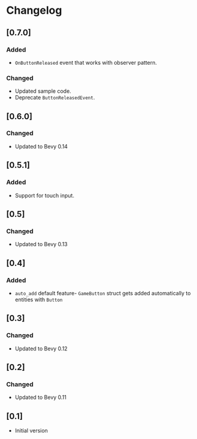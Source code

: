 # Changelog

## [0.7.0]

### Added

- `OnButtonReleased` event that works with observer pattern.

### Changed

- Updated sample code.
- Deprecate `ButtonReleasedEvent`.

## [0.6.0]

### Changed

- Updated to Bevy 0.14

## [0.5.1]

### Added

- Support for touch input.

## [0.5]

### Changed

- Updated to Bevy 0.13

## [0.4]

### Added

- `auto_add` default feature- `GameButton` struct gets added automatically to entities with `Button`

## [0.3]

### Changed

- Updated to Bevy 0.12

## [0.2]

### Changed

- Updated to Bevy 0.11

## [0.1]

- Initial version
